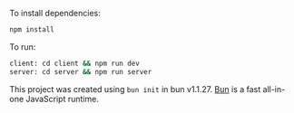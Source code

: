 
To install dependencies:

```bash
npm install
```

To run:

```bash
client: cd client && npm run dev
server: cd server && npm run server
```

This project was created using `bun init` in bun v1.1.27. [Bun](https://bun.sh) is a fast all-in-one JavaScript runtime.
